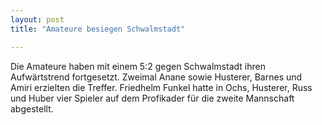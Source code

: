 ```yaml
---
layout: post
title: "Amateure besiegen Schwalmstadt"

---
```


Die Amateure haben mit einem 5:2 gegen Schwalmstadt ihren Aufwärtstrend fortgesetzt. Zweimal Anane sowie Husterer, Barnes und Amiri erzielten die Treffer. Friedhelm Funkel hatte in Ochs, Husterer, Russ und Huber vier Spieler auf dem Profikader für die zweite Mannschaft abgestellt.


